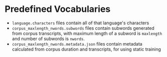 # Predefined Vocabularies

- `language.characters` files contain all of that language's characters
- `corpus_maxlength_nwords.subwords` files contain subwords generated from corpus transcripts, with maximum length of a subword is `maxlength` and number of subwords is `nwords`.
- `corpus_maxlength_nwords.metadata.json` files contain metadata calculated from corpus duration and transcripts, for using static training